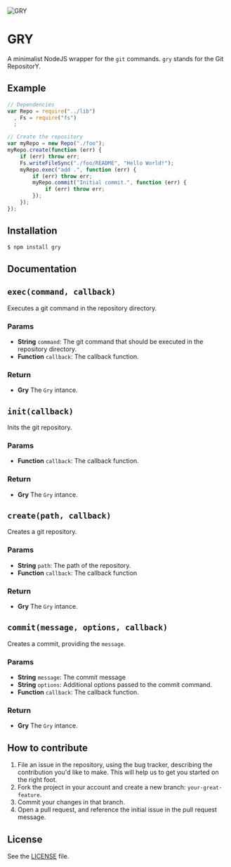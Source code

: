 ![GRY](http://i.imgur.com/vPz8gkX.png)

GRY
===
A minimalist NodeJS wrapper for the `git` commands. `gry` stands for the Git RepositorY.

## Example

```js
// Dependencies
var Repo = require("../lib")
  , Fs = require("fs")
  ;

// Create the repository
var myRepo = new Repo("./foo");
myRepo.create(function (err) {
    if (err) throw err;
    Fs.writeFileSync("./foo/README", "Hello World!");
    myRepo.exec("add .", function (err) {
        if (err) throw err;
        myRepo.commit("Initial commit.", function (err) {
            if (err) throw err;
        });
    });
});
```

## Installation

```sh
$ npm install gry
```

## Documentation
## `exec(command, callback)`
Executes a git command in the repository directory.

### Params
- **String** `command`: The git command that should be executed in the repository directory.
- **Function** `callback`: The callback function.

### Return
- **Gry** The `Gry` intance.

## `init(callback)`
Inits the git repository.

### Params
- **Function** `callback`: The callback function.

### Return
- **Gry** The `Gry` intance.

## `create(path, callback)`
Creates a git repository.

### Params
- **String** `path`: The path of the repository.
- **Function** `callback`: The callback function

### Return
- **Gry** The `Gry` intance.

## `commit(message, options, callback)`
Creates a commit, providing the `message`.

### Params
- **String** `message`: The commit message
- **String** `options`: Additional options passed to the commit command.
- **Function** `callback`: The callback function.

### Return
- **Gry** The `Gry` intance.

## How to contribute
1. File an issue in the repository, using the bug tracker, describing the
   contribution you'd like to make. This will help us to get you started on the
   right foot.
2. Fork the project in your account and create a new branch:
   `your-great-feature`.
3. Commit your changes in that branch.
4. Open a pull request, and reference the initial issue in the pull request
   message.

## License
See the [LICENSE](./LICENSE) file.

